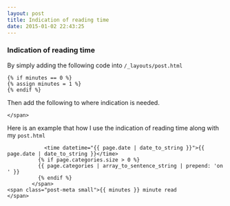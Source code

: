 ```yaml
---
layout: post
title: Indication of reading time
date: 2015-01-02 22:43:25
---
```


### Indication of reading time

By simply adding the following code into `/_layouts/post.html`

```{% assign minutes = content | number_of_words | divided_by: 180 %}
{% if minutes == 0 %}
{% assign minutes = 1 %}
{% endif %} 
```

Then add the following to where indication is needed.

```<span class="post-meta small">{{ minutes }} minute read
</span>
```

Here is an example that how I use the indication of reading time along with my `post.html`

```<span class="post-meta">
        	<time datetime="{{ page.date | date_to_string }}">{{ page.date | date_to_string }}</time>
          {% if page.categories.size > 0 %}
          {{ page.categories | array_to_sentence_string | prepend: 'on ' }}
          {% endif %}
        </span>
<span class="post-meta small">{{ minutes }} minute read
</span>
```
